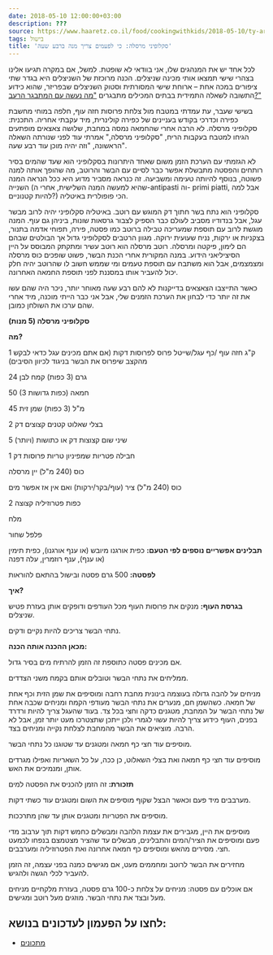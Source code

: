```yaml
---
date: 2018-05-10 12:00:00+03:00
description: ???
source: https://www.haaretz.co.il/food/cookingwithkids/2018-05-10/ty-article/0000017f-f8b8-d460-afff-fbfeb2ad0000
tags: בישול
title: 'סקלופיני מרסלה: כי לפעמים צריך מנה ברבע שעה'
---
```


לכל אחד יש את המנהגים שלו, אני בוודאי לא שופטת. למשל, אם במקרה תגיעו אלינו בצהרי שישי תמצאו אותי מכינה שניצלים. הכנה מרוכזת של השניצלים היא בגדר שתי ציפורים במכה אחת – ארוחת שישי המסורתית וסטוק השניצלים שבפריזר, שהוא כידוע התשובה לשאלה התמידית בבתים המכילים מתבגרים ["מה נעשה עם המתבגר הרעב?"](/food/cookingwithkids/2018-01-04/ty-article/0000017f-f8f3-d2d5-a9ff-f8ff88150000) 

בשישי שעבר, עת עמדתי במטבח מול צלחת פרוסות חזה עוף, חלפה במוחי מחשבת כפירה וכדרכי בקודש בעניינים של כפירה קולינרית, מיד עקבתי אחריה. התכנית: סקלופיני מרסלה. לא הרבה אחרי שהחמאה נמסה במחבת, שלושה צאצאים מופתעים הגיחו למטבח בעקבות הריח, "סקלופיני מרסלה," אמרתי עוד לפני שנורתה השאלה הראשונה, "וזה יהיה מוכן עוד רבע שעה". 

לא הגזמתי עם הערכת הזמן משום שאחד היתרונות בסקלופיני הוא שעד שהמים בסיר רותחים והפסטה מתבשלת אפשר כבר לסיים עם הבשר והרוטב, מה שהופך אותה למנה פשוטה, בנוסף להיותה טעימה ומשביעה. זה כנראה מסביר מדוע היא ככל הנראה המנה השנייה (שהיא למעשה המנה השלישית, אחרי ה-antipasti וה- primi piatti, אבל למה להיות קטנוניים?) הכי פופולרית באיטליה. 

סקלופיני הוא נתח בשר חתוך דק המוגש עם רוטב. באיטליה סקלופיני יהיה לרוב מבשר עגל, אבל בנדודיו מסביב לעולם כבר הספיק לצבור גרסאות שונות, ביניהן גם עוף. המנה מוגשת לרוב עם תוספת שמעריכה טבילה ברוטב כמו פסטה, פירה, תפוחי אדמה בתנור, בצקניות או ירקות, נניח שעועית ירוקה. מגוון הרטבים לסקלופיני גדול אך הבולטים שבהם הם לימון, פיקטה ומרסלה. רוטב מרסלה הוא רוטב עשיר ומתקתק המבוסס על היין הסיציליאני הידוע. במנה המקורית אחרי הכנת הבשר, פשוט שופכים כוס מרסלה ומצמצמים, אבל הוא משתבח עם תוספת טעמים ומי שממש חשוב לו שהרוטב יהיה חלק יכול להעביר אותו במסננת לפני תוספת החמאה האחרונה. 

כאשר התייצבו הצאצאים בדייקנות לא להם רבע שעה מאוחר יותר, ניכר היה שהם עשו את זה יותר כדי לבחון את הערכת הזמנים שלי, אבל אני כבר הייתי מוכנה, מיד אחרי שהם ערכו את השולחן כמובן. 

**סקלופיני מרסלה (5 מנות)** 

**מה?** 

1 ק"ג חזה עוף /כף עגל/שייטל פרוס לפרוסות דקות (אם אתם מכינים עגל כדאי לבקש מהקצב שיפרוס את הבשר בניגוד לכיוון הסיבים) 

24 גרם (3 כפות) קמח לבן 

50 (3 כפות גדושות) חמאה 

45 מ"ל (3 כפות) שמן זית 

2 בצלי שאלוט קטנים קצוצים דק 

5 (ויותר) שיני שום קצוצות דק או כתושות 

1 חבילה פטריות שמפיניון טריות פרוסות דק 

כוס (240 מ"ל) יין מרסלה 

כוס (240 מ"ל) ציר (עוף/בקר/ירקות) ואם אין אז אפשר מים 

2 כפות פטרוזיליה קצוצה 

מלח 

פלפל שחור 

**תבלינים אפשריים נוספים לפי הטעם:** כפית אורגנו מיובש (או ענף אורגנו), כפית תימין (או ענף), ענף רוזמרין, עלה דפנה 

**לפסטה:** 500 גרם פסטה ובישול בהתאם להוראות 

**איך?** 

**בגרסת העוף:** מנקים את פרוסות העוף מכל העודפים ודופקים אותן בעזרת פטיש שניצלים. 

נתחי הבשר צריכים להיות נקיים ודקים. 

**מכאן ההכנה אותה הכנה:** 

אם מכינים פסטה כתוספת זה הזמן להרתיח מים בסיר גדול. 

ממליחים את נתחי הבשר וטובלים אותם בקמח משני הצדדים. 

מניחים על להבה גדולה בעוצמה בינונית מחבת רחבה ומוסיפים את שמן הזית וכף אחת של חמאה. כשהשמן חם, מנערים את נתחי הבשר מעודפי הקמח ומניחים שכבה אחת של נתחי הבשר על המחבת, מטגנים כדקה וחצי בכל צד. בעוד שהעגל צריך להיות ורדרד בפנים, העוף כידוע צריך להיות עשוי לגמרי ולכן ייתכן שתצטרכו מעט יותר זמן, אבל לא הרבה. מוציאים את הבשר מהמחבת לצלחת נקייה ומניחים בצד. 

מוסיפים עוד חצי כף חמאה ומטגנים עד שטוגנו כל נתחי הבשר. 

מוסיפים עוד חצי כף חמאה ואת בצלי השאלוט, כן ככה, על כל השאריות ואפילו מגרדים אותן, ומנמיכים את האש. 

**תזכורת:** זה הזמן להכניס את הפסטה למים 

מערבבים מיד פעם וכאשר הבצל שקוף מוסיפים את השום ומטגנים עוד כשתי דקות. 

מוסיפים את הפטריות ומטגנים אותן עד שהן מתרככות. 

מוסיפים את היין, מגבירים את עצמת הלהבה ומבשלים כחמש דקות תוך ערבוב מדי פעם ומוסיפים את הציר/המים והתבלינים, מבשלים עד שהציר מצטמצם בנפחו לכמעט חצי. מסירים מהאש ומוסיפים כף חמאה אחרונה ואת הפטרוזיליה ומערבבים. 

מחזירים את הבשר לרוטב ומחממים מעט, אם מגישים כמנה בפני עצמה, זה הזמן להעביר לכלי הגשה ולהגיש. 

אם אוכלים עם פסטה: מניחים על צלחת כ-100 גרם פסטה, בעזרת מלקחיים מניחים מעל ובצד את נתחי הבשר. מוזגים מעל רוטב ומגישים.

לחצו על הפעמון לעדכונים בנושא:
------------------------------

* [מתכונים](/ty-tag/recipes-0000017f-da28-dea8-a77f-de6a4ba50000)